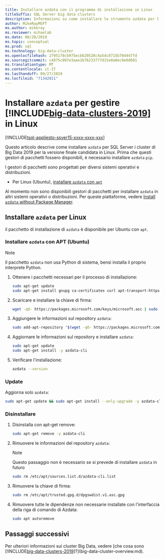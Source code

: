 ```yaml
---
title: Installare azdata con il programma di installazione in Linux
titleSuffix: SQL Server big data clusters
description: Informazioni su come installare lo strumento azdata per l'installazione e la gestione di [!INCLUDE[big-data-clusters-2019](../includes/ssbigdataclusters-ver15.md)] (anteprima) con il programma di installazione (Linux).
author: MikeRayMSFT
ms.author: mikeray
ms.reviewer: mihaelab
ms.date: 08/28/2019
ms.topic: conceptual
ms.prod: sql
ms.technology: big-data-cluster
ms.openlocfilehash: 2795178cb975ecb620528c4a5dc8715b70d447fd
ms.sourcegitcommit: c4875c097e3aae1b76233777d15e0a0ec8e0d681
ms.translationtype: MT
ms.contentlocale: it-IT
ms.lasthandoff: 09/27/2019
ms.locfileid: "71342011"
---
```

# <a name="install-azdata-to-manage-includebig-data-clusters-2019includesssbigdataclusters-ss-novermd-on-linux"></a>Installare `azdata` per gestire [!INCLUDE[big-data-clusters-2019](../includes/ssbigdataclusters-ss-nover.md)] in Linux

[!INCLUDE[tsql-appliesto-ssver15-xxxx-xxxx-xxx](../includes/tsql-appliesto-ssver15-xxxx-xxxx-xxx.md)]

Questo articolo descrive come installare `azdata` per SQL Server i cluster di Big Data 2019 per la versione finale candidata in Linux. Prima che questi gestori di pacchetti fossero disponibili, è necessario installare `azdata` `pip`.

I gestori di pacchetti sono progettati per diversi sistemi operativi e distribuzioni.

- Per Linux (Ubuntu), [installare `azdata` con `apt`](#azdata-apt)

Al momento non sono disponibili gestori di pacchetti per installare `azdata` in altri sistemi operativi o distribuzioni. Per queste piattaforme, vedere [Install `azdata` without Package Manager](./deploy-install-azdata.md).

## <a id="linux"></a>Installare `azdata` per Linux

il pacchetto di installazione di `azdata` è disponibile per Ubuntu con `apt`.

### <a id="azdata-apt"></a>Installare `azdata` con APT (Ubuntu)

>[!NOTE]
>Il pacchetto `azdata` non usa Python di sistema, bensì installa il proprio interprete Python.

1. Ottenere i pacchetti necessari per il processo di installazione:

    ```bash
    sudo apt-get update
    sudo apt-get install gnupg ca-certificates curl apt-transport-https lsb-release -y
    ```

2. Scaricare e installare la chiave di firma:

    ```bash
    wget -qO- https://packages.microsoft.com/keys/microsoft.asc | sudo apt-key add -
    ```

3. Aggiungere le informazioni sul repository `azdata`:

    ```bash
    sudo add-apt-repository "$(wget -qO- https://packages.microsoft.com/config/ubuntu/16.04/mssql-server-preview.list)"
    ```

4. Aggiornare le informazioni sul repository e installare `azdata`:

    ```bash
    sudo apt-get update
    sudo apt-get install -y azdata-cli
    ```

5. Verificare l'installazione:

    ```bash
    azdata --version
    ```

### <a name="update"></a>Update

Aggiorna solo `azdata`:

```bash
sudo apt-get update && sudo apt-get install --only-upgrade -y azdata-cli
```

### <a name="uninstall"></a>Disinstallare

1. Disinstalla con apt-get remove:

    ```bash
    sudo apt-get remove -y azdata-cli
    ```

2. Rimuovere le informazioni del repository `azdata`:

    >[!NOTE]
    >Questo passaggio non è necessario se si prevede di installare `azdata` in futuro

    ```bash
    sudo rm /etc/apt/sources.list.d/azdata-cli.list
    ```

3. Rimuovere la chiave di firma:

    ```bash
    sudo rm /etc/apt/trusted.gpg.d/dpgswdist.v1.asc.gpg
    ```

4. Rimuovere tutte le dipendenze non necessarie installate con l'interfaccia della riga di comando di Azdata:

    ```bash
    sudo apt autoremove
    ```

## <a name="next-steps"></a>Passaggi successivi

Per ulteriori informazioni sui cluster Big Data, vedere [che cosa sono [!INCLUDE[big-data-clusters-2019](../includes/ssbigdataclusters-ver15.md)]?](big-data-cluster-overview.md).
